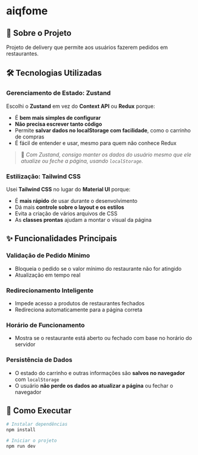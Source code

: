 # aiqfome

## 🚀 Sobre o Projeto

Projeto de delivery que permite aos usuários fazerem pedidos em restaurantes.

## 🛠️ Tecnologias Utilizadas

### Gerenciamento de Estado: Zustand

Escolhi o **Zustand** em vez do **Context API** ou **Redux** porque:

- É **bem mais simples de configurar**
- **Não precisa escrever tanto código**
- Permite **salvar dados no localStorage com facilidade**, como o carrinho de compras
- É fácil de entender e usar, mesmo para quem não conhece Redux

> 🔹 _Com Zustand, consigo manter os dados do usuário mesmo que ele atualize ou feche a página, usando `localStorage`._

### Estilização: Tailwind CSS

Usei **Tailwind CSS** no lugar do **Material UI** porque:

- É **mais rápido** de usar durante o desenvolvimento
- Dá mais **controle sobre o layout e os estilos**
- Evita a criação de vários arquivos de CSS
- As **classes prontas** ajudam a montar o visual da página

## ✨ Funcionalidades Principais

### Validação de Pedido Mínimo

- Bloqueia o pedido se o valor mínimo do restaurante não for atingido
- Atualização em tempo real

### Redirecionamento Inteligente

- Impede acesso a produtos de restaurantes fechados
- Redireciona automaticamente para a página correta

### Horário de Funcionamento

- Mostra se o restaurante está aberto ou fechado com base no horário do servidor

### Persistência de Dados

- O estado do carrinho e outras informações são **salvos no navegador** com `localStorage`
- O usuário **não perde os dados ao atualizar a página** ou fechar o navegador

## 🚀 Como Executar

```bash
# Instalar dependências
npm install

# Iniciar o projeto
npm run dev
```
